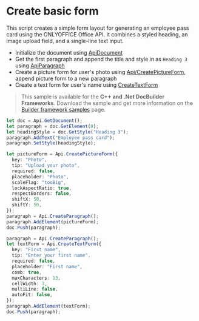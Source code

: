 # Create basic form

This script creates a simple form layout for generating an employee pass card using the ONLYOFFICE Office API. It combines a styled heading, an image upload field, and a single-line text input.

- Initialize the document using [ApiDocument](../../usage-api/text-document-api/ApiDocument/ApiDocument.md)
- Get the first paragraph and append the title and style in as `Heading 3` using [ApiParagraph](../../usage-api/text-document-api/ApiParagraph/ApiParagraph.md)
- Create a picture form for user's photo using [Api/CreatePictureForm](../../usage-api/form-api/Api/Methods/CreatePictureForm.md), append picture form to a new paragraph
- Create a text form for user's name using [CreateTextForm](../../usage-api/form-api/ApiTextForm/ApiTextForm.md)

> This sample is available for the **C++ and .Net DocBuilder Frameworks**.
Download the sample and get more information on the [Builder framework samples](../../../document-builder/samples/samples.md) page.

```ts editor-pdf
let doc = Api.GetDocument();
let paragraph = doc.GetElement(0);
let headingStyle = doc.GetStyle("Heading 3");
paragraph.AddText("Employee pass card");
paragraph.SetStyle(headingStyle);

let pictureForm = Api.CreatePictureForm({
  key: "Photo",
  tip: "Upload your photo",
  required: false,
  placeholder: "Photo",
  scaleFlag: "tooBig",
  lockAspectRatio: true,
  respectBorders: false,
  shiftX: 50,
  shiftY: 50,
});
paragraph = Api.CreateParagraph();
paragraph.AddElement(pictureForm);
doc.Push(paragraph);

paragraph = Api.CreateParagraph();
let textForm = Api.CreateTextForm({
  key: "First name",
  tip: "Enter your first name",
  required: false,
  placeholder: "First name",
  comb: true,
  maxCharacters: 13,
  cellWidth: 3,
  multiLine: false,
  autoFit: false,
});
paragraph.AddElement(textForm);
doc.Push(paragraph);
```
